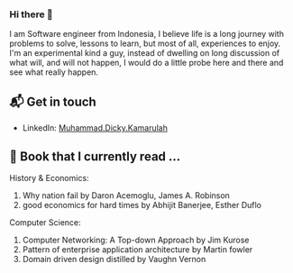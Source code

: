 ### Hi there 👋

I am Software engineer from Indonesia, I believe life is a long journey with problems to solve, lessons to learn, but most of all, experiences to enjoy. I'm an experimental kind a guy, instead of dwelling on long discussion of what will, and will not happen, I would do a little probe here and there and see what really happen. 

## 📬 Get in touch
- LinkedIn: <a href="https://www.linkedin.com/in/muhammad-kamarullah/" target="_blank">Muhammad.Dicky.Kamarulah</a>

## 📕 Book that I currently read ...
History & Economics:
1. Why nation fail by Daron Acemoglu, James A. Robinson
2. good economics for hard times by Abhijit Banerjee, Esther Duflo

Computer Science:
1. Computer Networking: A Top-down Approach by Jim Kurose
2. Pattern of enterprise application architecture by Martin fowler
3. Domain driven design distilled by Vaughn Vernon

